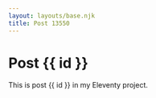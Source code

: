```yaml
---
layout: layouts/base.njk
title: Post 13550
---
```


# Post {{ id }}

This is post {{ id }} in my Eleventy project.
